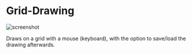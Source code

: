# Grid-Drawing
![screenshot](https://snag.gy/HUJXmk.jpg)

Draws on a grid with a mouse (keyboard), with the option to save/load the drawing afterwards.
